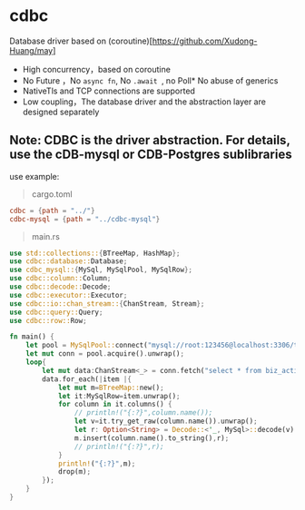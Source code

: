 # cdbc
Database driver based on (coroutine)[https://github.com/Xudong-Huang/may]

* High concurrency，based on coroutine
* No Future ，No ``` async fn ```, No ```.await ```, no Poll* No abuse of generics
* NativeTls and TCP connections are supported
* Low coupling，The database driver and the abstraction layer are designed separately



## Note: CDBC is the driver abstraction. For details, use the cDB-mysql or CDB-Postgres sublibraries


use example:

> cargo.toml
```toml
cdbc = {path = "../"}
cdbc-mysql = {path = "../cdbc-mysql"}
```
> main.rs
```rust
use std::collections::{BTreeMap, HashMap};
use cdbc::database::Database;
use cdbc_mysql::{MySql, MySqlPool, MySqlRow};
use cdbc::column::Column;
use cdbc::decode::Decode;
use cdbc::executor::Executor;
use cdbc::io::chan_stream::{ChanStream, Stream};
use cdbc::query::Query;
use cdbc::row::Row;

fn main() {
    let pool = MySqlPool::connect("mysql://root:123456@localhost:3306/test").unwrap();
    let mut conn = pool.acquire().unwrap();
    loop{
        let mut data:ChanStream<_> = conn.fetch("select * from biz_activity;");
        data.for_each(|item |{
            let mut m=BTreeMap::new();
            let it:MySqlRow=item.unwrap();
            for column in it.columns() {
                // println!("{:?}",column.name());
                let v=it.try_get_raw(column.name()).unwrap();
                let r: Option<String> = Decode::<'_, MySql>::decode(v).unwrap();
                m.insert(column.name().to_string(),r);
                // println!("{:?}",r);
            }
            println!("{:?}",m);
            drop(m);
        });
    }
}
```
